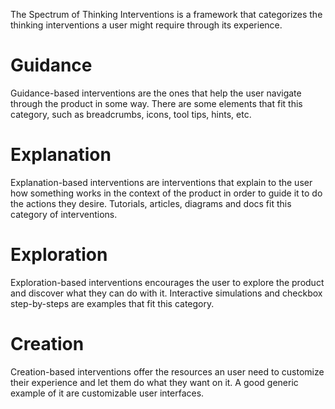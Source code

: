 The Spectrum of Thinking Interventions is a framework that categorizes the thinking interventions a user might require through its experience.

# Guidance

Guidance-based interventions are the ones that help the user navigate through the product in some way. There are some elements that fit this category, such as breadcrumbs, icons, tool tips, hints, etc.

# Explanation

Explanation-based interventions are interventions that explain to the user how something works in the context of the product in order to guide it to do the actions they desire. Tutorials, articles, diagrams and docs fit this category of interventions.

# Exploration

Exploration-based interventions encourages the user to explore the product and discover what they can do with it. Interactive simulations and checkbox step-by-steps are examples that fit this category.

# Creation

Creation-based interventions offer the resources an user need to customize their experience and let them do what they want on it. A good generic example of it are customizable user interfaces.